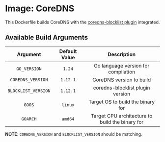 # Image: CoreDNS

This Dockerfile builds CoreDNS with the [coredns-blocklist plugin](https://github.com/relekang/coredns-blocklist) integrated.

## Available Build Arguments

|       Argument      | Default Value |                   Description                   |
|:-------------------:|:-------------:|:-----------------------------------------------:|
|     `GO_VERSION`    |     `1.24`    |       Go language version for compilation       |
|  `COREDNS_VERSION`  |    `1.12.1`   |             CoreDNS version to build            |
| `BLOCKLIST_VERSION` |    `1.12.1`   |         coredns-blocklist plugin version        |
| `GOOS`              | `linux`       | Target OS to build the binary for               |
| `GOARCH`            | `amd64`       | Target CPU architecture to build the binary for |

**NOTE**: `COREDNS_VERSION` and `BLOCKLIST_VERSION` should be matching.


